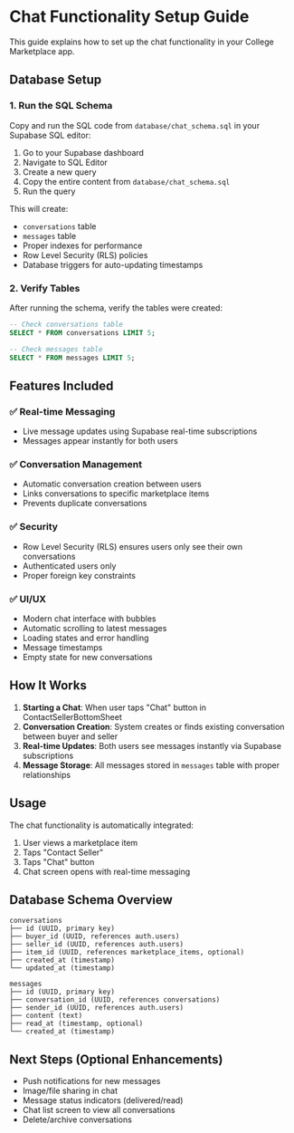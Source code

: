 # Chat Functionality Setup Guide

This guide explains how to set up the chat functionality in your College Marketplace app.

## Database Setup

### 1. Run the SQL Schema

Copy and run the SQL code from `database/chat_schema.sql` in your Supabase SQL editor:

1. Go to your Supabase dashboard
2. Navigate to SQL Editor
3. Create a new query
4. Copy the entire content from `database/chat_schema.sql`
5. Run the query

This will create:
- `conversations` table
- `messages` table
- Proper indexes for performance
- Row Level Security (RLS) policies
- Database triggers for auto-updating timestamps

### 2. Verify Tables

After running the schema, verify the tables were created:

```sql
-- Check conversations table
SELECT * FROM conversations LIMIT 5;

-- Check messages table  
SELECT * FROM messages LIMIT 5;
```

## Features Included

### ✅ **Real-time Messaging**
- Live message updates using Supabase real-time subscriptions
- Messages appear instantly for both users

### ✅ **Conversation Management**
- Automatic conversation creation between users
- Links conversations to specific marketplace items
- Prevents duplicate conversations

### ✅ **Security**
- Row Level Security (RLS) ensures users only see their own conversations
- Authenticated users only
- Proper foreign key constraints

### ✅ **UI/UX**
- Modern chat interface with bubbles
- Automatic scrolling to latest messages
- Loading states and error handling
- Message timestamps
- Empty state for new conversations

## How It Works

1. **Starting a Chat**: When user taps "Chat" button in ContactSellerBottomSheet
2. **Conversation Creation**: System creates or finds existing conversation between buyer and seller
3. **Real-time Updates**: Both users see messages instantly via Supabase subscriptions
4. **Message Storage**: All messages stored in `messages` table with proper relationships

## Usage

The chat functionality is automatically integrated:

1. User views a marketplace item
2. Taps "Contact Seller" 
3. Taps "Chat" button
4. Chat screen opens with real-time messaging

## Database Schema Overview

```
conversations
├── id (UUID, primary key)
├── buyer_id (UUID, references auth.users)
├── seller_id (UUID, references auth.users)  
├── item_id (UUID, references marketplace_items, optional)
├── created_at (timestamp)
└── updated_at (timestamp)

messages
├── id (UUID, primary key)
├── conversation_id (UUID, references conversations)
├── sender_id (UUID, references auth.users)
├── content (text)
├── read_at (timestamp, optional)
└── created_at (timestamp)
```

## Next Steps (Optional Enhancements)

- Push notifications for new messages
- Image/file sharing in chat
- Message status indicators (delivered/read)
- Chat list screen to view all conversations
- Delete/archive conversations 